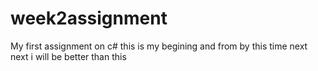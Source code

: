 # week2assignment
My first assignment on c#
this is my begining and from by this time next next i will be better than this 
